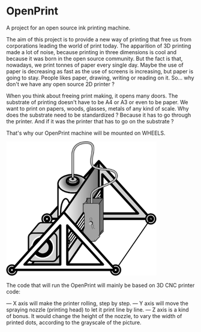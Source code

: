 # OpenPrint
A project for an open source ink printing machine.

The aim of this project is to provide a new way of printing that free us from corporations leading the world of print today. The apparition of 3D printing made a lot of noise, because printing in three dimensions is cool and because it was born in the open source community. But the fact is that, nowadays, we print tonnes of paper every single day. Maybe the use of paper is decreasing as fast as the use of screens is increasing, but paper is going to stay. People likes paper, drawing, writing or reading on it. So… why don't we have any open source 2D printer ?

When you think about freeing print making, it opens many doors. The substrate of printing doesn't have to be A4 or A3 or even to be paper. We want to print on papers, woods, glasses, metals of any kind of scale. Why does the substrate need to be standardized ? Because it has to go through the printer. And if it was the printer that has to go on the substrate ?

That's why our OpenPrint machine will be mounted on WHEELS.

<img src="https://github.com/MeAndreae/OpenPrint/blob/master/OpenPrint-view.png" width="400px"/>

The code that will run the OpenPrint will mainly be based on 3D CNC printer code:

— X axis will make the printer rolling, step by step.
— Y axis will move the spraying nozzle (printing head) to let it print line by line.
— Z axis is a kind of bonus. It would change the height of the nozzle, to vary the width of printed dots, according to the grayscale of the picture.
